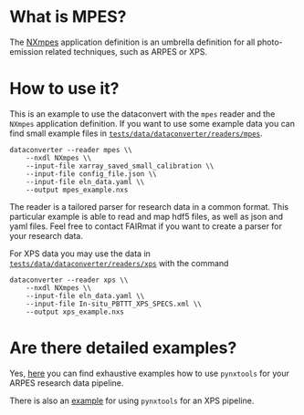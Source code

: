 # What is MPES?

The [NXmpes](https://fairmat-experimental.github.io/nexus-fairmat-proposal/9636feecb79bb32b828b1a9804269573256d7696/classes/contributed_definitions/NXmpes.html#nxmpes) application definition is an umbrella definition for all photo-emission related techniques, such as ARPES or XPS.

# How to use it?

This is an example to use the dataconvert with the `mpes` reader and the `NXmpes` application definition.
If you want to use some example data you can find small example files in [`tests/data/dataconverter/readers/mpes`](https://github.com/nomad-coe/nomad-parser-nexus/tree/master/tests/data/dataconverter/readers/mpes).

```shell
dataconverter --reader mpes \\
    --nxdl NXmpes \\
    --input-file xarray_saved_small_calibration \\
    --input-file config_file.json \\
    --input-file eln_data.yaml \\
    --output mpes_example.nxs
```

The reader is a tailored parser for research data in a common format. This particular example is able to read and map hdf5 files, as well as json and yaml files. Feel free to contact FAIRmat if you want to create a parser for your research data.

For XPS data you may use the data in [`tests/data/dataconverter/readers/xps`](https://github.com/nomad-coe/nomad-parser-nexus/tree/master/tests/data/dataconverter/readers/xps) with the command

```shell
dataconverter --reader xps \\
    --nxdl NXmpes \\
    --input-file eln_data.yaml \\
    --input-file In-situ_PBTTT_XPS_SPECS.xml \\
    --output xps_example.nxs
```

# Are there detailed examples?

Yes, [here](https://gitlab.mpcdf.mpg.de/nomad-lab/nomad-remote-tools-hub/-/tree/develop/docker/mpes) you can find exhaustive examples how to use `pynxtools` for your ARPES research data pipeline.

There is also an [example](https://gitlab.mpcdf.mpg.de/nomad-lab/nomad-remote-tools-hub/-/tree/develop/docker/xps) for using `pynxtools` for an XPS pipeline.
